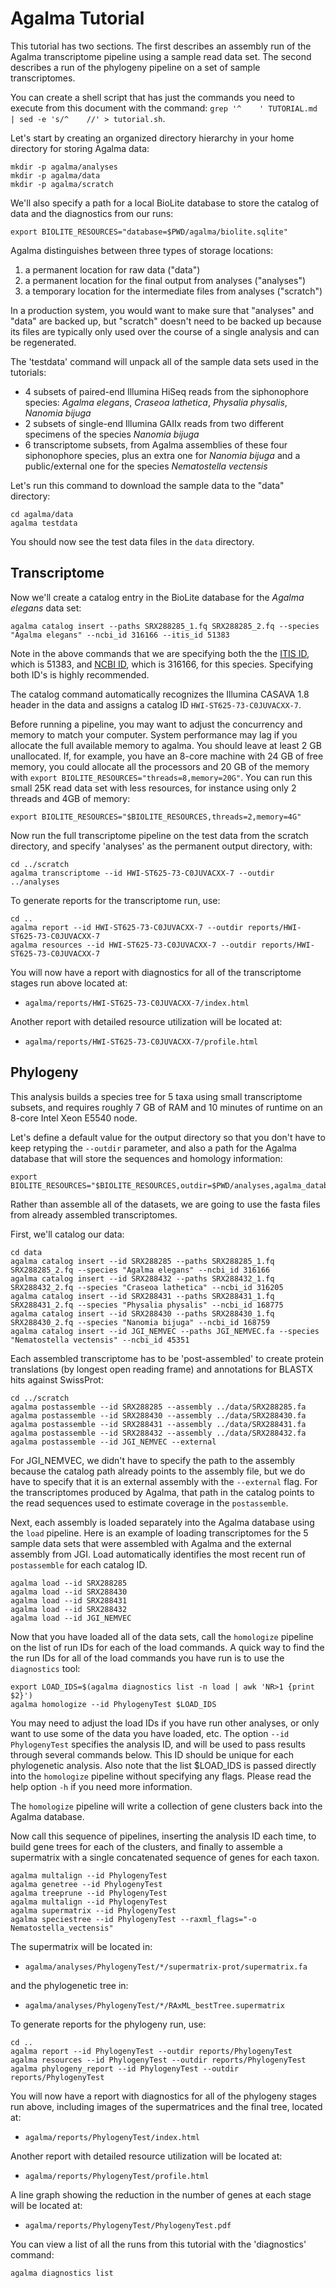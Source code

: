 Agalma Tutorial
===============

This tutorial has two sections. The first describes an assembly run of the
Agalma transcriptome pipeline using a sample read data set. The second
describes a run of the phylogeny pipeline on a set of sample transcriptomes.

You can create a shell script that has just the commands you need to execute
from this document with the command:
`grep '^    ' TUTORIAL.md | sed -e 's/^    //' > tutorial.sh`.

Let's start by creating an organized directory hierarchy in your home directory
for storing Agalma data:

    mkdir -p agalma/analyses
    mkdir -p agalma/data
    mkdir -p agalma/scratch

We'll also specify a path for a local BioLite database to store the catalog of data
and the diagnostics from our runs:

    export BIOLITE_RESOURCES="database=$PWD/agalma/biolite.sqlite"

Agalma distinguishes between three types of storage locations:

1. a permanent location for raw data ("data")
2. a permanent location for the final output from analyses ("analyses")
3. a temporary location for the intermediate files from analyses ("scratch")

In a production system, you would want to make sure that "analyses" and "data"
are backed up, but "scratch" doesn't need to be backed up because its files
are typically only used over the course of a single analysis and can be
regenerated.

The 'testdata' command will unpack all of the sample data sets used in the
tutorials:

* 4 subsets of paired-end Illumina HiSeq reads from the siphonophore species:
  *Agalma elegans*, *Craseoa lathetica*, *Physalia physalis*, *Nanomia bijuga*
* 2 subsets of single-end Illumina GAIIx reads from two different specimens of
  the species *Nanomia bijuga*
* 6 transcriptome subsets, from Agalma assemblies of these four siphonophore
  species, plus an extra one for *Nanomia bijuga* and a public/external one for
  the species *Nematostella vectensis*

Let's run this command to download the sample data to the "data" directory:

    cd agalma/data
    agalma testdata

You should now see the test data files in the `data` directory.


Transcriptome
-------------

Now we'll create a catalog entry in the BioLite database for the *Agalma
elegans* data set:

    agalma catalog insert --paths SRX288285_1.fq SRX288285_2.fq --species "Agalma elegans" --ncbi_id 316166 --itis_id 51383

Note in the above commands that we are specifying both the the 
[ITIS ID](http://www.itis.gov), 
which is 51383, and [NCBI ID](http://www.ncbi.nlm.nih.gov/taxonomy), which is 
316166, for this species. Specifying both ID's is highly recommended.

The catalog command automatically recognizes the Illumina CASAVA 1.8 header in
the data and assigns a catalog ID `HWI-ST625-73-C0JUVACXX-7`.

Before running a pipeline, you may want to adjust the concurrency and memory
to match your computer. System performance may lag if you allocate the 
full available memory to agalma. You should leave at least 2 GB unallocated. If,
for example, you have an 8-core machine with 24 GB of free memory, you could 
allocate all the processors and 20 GB of the memory with 
`export BIOLITE_RESOURCES="threads=8,memory=20G"`.  You can run this small 25K
read data set with less resources, for instance using only 2 threads and 4GB of
memory:

    export BIOLITE_RESOURCES="$BIOLITE_RESOURCES,threads=2,memory=4G"

Now run the full transcriptome pipeline on the test data from the scratch
directory, and specify 'analyses' as the permanent output directory, with:

    cd ../scratch
    agalma transcriptome --id HWI-ST625-73-C0JUVACXX-7 --outdir ../analyses

To generate reports for the transcriptome run, use:

    cd ..
    agalma report --id HWI-ST625-73-C0JUVACXX-7 --outdir reports/HWI-ST625-73-C0JUVACXX-7
    agalma resources --id HWI-ST625-73-C0JUVACXX-7 --outdir reports/HWI-ST625-73-C0JUVACXX-7

You will now have a report with diagnostics for all of the transcriptome stages
run above located at:

* `agalma/reports/HWI-ST625-73-C0JUVACXX-7/index.html`

Another report with detailed resource utilization will be located at:

* `agalma/reports/HWI-ST625-73-C0JUVACXX-7/profile.html`


Phylogeny
---------

This analysis builds a species tree for 5 taxa using small transcriptome
subsets, and requires roughly 7 GB of RAM and 10 minutes of runtime on an
8-core Intel Xeon E5540 node.

Let's define a default value for the output directory so that you don't have to
keep retyping the `--outdir` parameter, and also a path for the Agalma database
that will store the sequences and homology information:

    export BIOLITE_RESOURCES="$BIOLITE_RESOURCES,outdir=$PWD/analyses,agalma_database=$PWD/agalma.sqlite"

Rather than assemble all of the datasets, we are going to use the fasta 
files from already assembled transcriptomes.

First, we'll catalog our data:

    cd data
    agalma catalog insert --id SRX288285 --paths SRX288285_1.fq SRX288285_2.fq --species "Agalma elegans" --ncbi_id 316166
    agalma catalog insert --id SRX288432 --paths SRX288432_1.fq SRX288432_2.fq --species "Craseoa lathetica" --ncbi_id 316205
    agalma catalog insert --id SRX288431 --paths SRX288431_1.fq SRX288431_2.fq --species "Physalia physalis" --ncbi_id 168775
    agalma catalog insert --id SRX288430 --paths SRX288430_1.fq SRX288430_2.fq --species "Nanomia bijuga" --ncbi_id 168759
    agalma catalog insert --id JGI_NEMVEC --paths JGI_NEMVEC.fa --species "Nematostella vectensis" --ncbi_id 45351

Each assembled transcriptome has to be 'post-assembled' to create protein
translations (by longest open reading frame) and annotations for BLASTX hits
against SwissProt:

    cd ../scratch
    agalma postassemble --id SRX288285 --assembly ../data/SRX288285.fa
    agalma postassemble --id SRX288430 --assembly ../data/SRX288430.fa
    agalma postassemble --id SRX288431 --assembly ../data/SRX288431.fa
    agalma postassemble --id SRX288432 --assembly ../data/SRX288432.fa
    agalma postassemble --id JGI_NEMVEC --external

For JGI_NEMVEC, we didn't have to specify the path to the assembly because the
catalog path already points to the assembly file, but we do have to specify
that it is an external assembly with the `--external` flag. For the
transcriptomes produced by Agalma, that path in the catalog points to the read
sequences used to estimate coverage in the `postassemble`.

Next, each assembly is loaded separately into the Agalma database using the
`load` pipeline. Here is an example of loading transcriptomes for the 5 sample
data sets that were assembled with Agalma and the external assembly from JGI.
Load automatically identifies the most recent run of `postassemble` for each
catalog ID.

    agalma load --id SRX288285
    agalma load --id SRX288430
    agalma load --id SRX288431
    agalma load --id SRX288432
    agalma load --id JGI_NEMVEC

Now that you have loaded all of the data sets, call the `homologize` pipeline
on the list of run IDs for each of the load commands. A quick way to find the
the run IDs for all of the load commands you have run is to use the
`diagnostics` tool:

    export LOAD_IDS=$(agalma diagnostics list -n load | awk 'NR>1 {print $2}')
    agalma homologize --id PhylogenyTest $LOAD_IDS

You may need to adjust the load IDs if you have run other analyses, or only
want to use some of the data you have loaded, etc.  The option `--id
PhylogenyTest` specifies the analysis ID, and will be used to pass results
through several commands below. This ID should be unique for each phylogenetic
analysis.  Also note that the list $LOAD_IDS is passed directly into the 
`homologize` pipeline without specifying any flags.  Please read the help 
option `-h` if you need more information.

The `homologize` pipeline will write a collection of gene clusters back into
the Agalma database.

Now call this sequence of pipelines, inserting the analysis ID each time, to
build gene trees for each of the clusters, and finally to assemble a
supermatrix with a single concatenated sequence of genes for each taxon.

    agalma multalign --id PhylogenyTest
    agalma genetree --id PhylogenyTest
    agalma treeprune --id PhylogenyTest
    agalma multalign --id PhylogenyTest
    agalma supermatrix --id PhylogenyTest
    agalma speciestree --id PhylogenyTest --raxml_flags="-o Nematostella_vectensis"

The supermatrix will be located in:

* `agalma/analyses/PhylogenyTest/*/supermatrix-prot/supermatrix.fa`

and the phylogenetic tree in:

* `agalma/analyses/PhylogenyTest/*/RAxML_bestTree.supermatrix`

To generate reports for the phylogeny run, use:

    cd ..
    agalma report --id PhylogenyTest --outdir reports/PhylogenyTest
    agalma resources --id PhylogenyTest --outdir reports/PhylogenyTest
    agalma phylogeny_report --id PhylogenyTest --outdir reports/PhylogenyTest

You will now have a report with diagnostics for all of the phylogeny stages run
above, including images of the supermatrices and the final tree, located at:

* `agalma/reports/PhylogenyTest/index.html`

Another report with detailed resource utilization will be located at:

* `agalma/reports/PhylogenyTest/profile.html`

A line graph showing the reduction in the number of genes at each stage will
be located at:

* `agalma/reports/PhylogenyTest/PhylogenyTest.pdf`

You can view a list of all the runs from this tutorial with the 'diagnostics'
command:

    agalma diagnostics list

